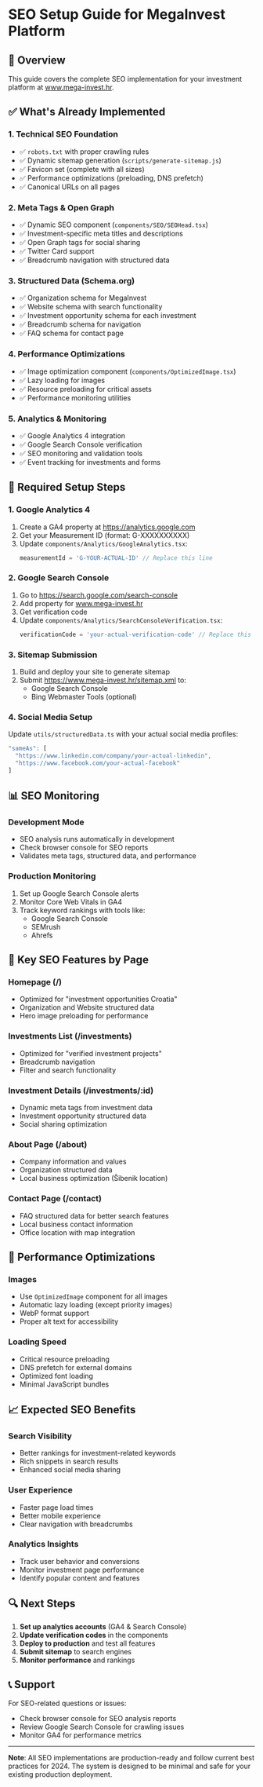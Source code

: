 # SEO Setup Guide for MegaInvest Platform

## 🎯 Overview
This guide covers the complete SEO implementation for your investment platform at www.mega-invest.hr.

## ✅ What's Already Implemented

### 1. Technical SEO Foundation
- ✅ `robots.txt` with proper crawling rules
- ✅ Dynamic sitemap generation (`scripts/generate-sitemap.js`)
- ✅ Favicon set (complete with all sizes)
- ✅ Performance optimizations (preloading, DNS prefetch)
- ✅ Canonical URLs on all pages

### 2. Meta Tags & Open Graph
- ✅ Dynamic SEO component (`components/SEO/SEOHead.tsx`)
- ✅ Investment-specific meta titles and descriptions
- ✅ Open Graph tags for social sharing
- ✅ Twitter Card support
- ✅ Breadcrumb navigation with structured data

### 3. Structured Data (Schema.org)
- ✅ Organization schema for MegaInvest
- ✅ Website schema with search functionality
- ✅ Investment opportunity schema for each investment
- ✅ Breadcrumb schema for navigation
- ✅ FAQ schema for contact page

### 4. Performance Optimizations
- ✅ Image optimization component (`components/OptimizedImage.tsx`)
- ✅ Lazy loading for images
- ✅ Resource preloading for critical assets
- ✅ Performance monitoring utilities

### 5. Analytics & Monitoring
- ✅ Google Analytics 4 integration
- ✅ Google Search Console verification
- ✅ SEO monitoring and validation tools
- ✅ Event tracking for investments and forms

## 🔧 Required Setup Steps

### 1. Google Analytics 4
1. Create a GA4 property at https://analytics.google.com
2. Get your Measurement ID (format: G-XXXXXXXXXX)
3. Update `components/Analytics/GoogleAnalytics.tsx`:
   ```typescript
   measurementId = 'G-YOUR-ACTUAL-ID' // Replace this line
   ```

### 2. Google Search Console
1. Go to https://search.google.com/search-console
2. Add property for www.mega-invest.hr
3. Get verification code
4. Update `components/Analytics/SearchConsoleVerification.tsx`:
   ```typescript
   verificationCode = 'your-actual-verification-code' // Replace this
   ```

### 3. Sitemap Submission
1. Build and deploy your site to generate sitemap
2. Submit https://www.mega-invest.hr/sitemap.xml to:
   - Google Search Console
   - Bing Webmaster Tools (optional)

### 4. Social Media Setup
Update `utils/structuredData.ts` with your actual social media profiles:
```typescript
"sameAs": [
  "https://www.linkedin.com/company/your-actual-linkedin",
  "https://www.facebook.com/your-actual-facebook"
]
```

## 📊 SEO Monitoring

### Development Mode
- SEO analysis runs automatically in development
- Check browser console for SEO reports
- Validates meta tags, structured data, and performance

### Production Monitoring
1. Set up Google Search Console alerts
2. Monitor Core Web Vitals in GA4
3. Track keyword rankings with tools like:
   - Google Search Console
   - SEMrush
   - Ahrefs

## 🎯 Key SEO Features by Page

### Homepage (/)
- Optimized for "investment opportunities Croatia"
- Organization and Website structured data
- Hero image preloading for performance

### Investments List (/investments)
- Optimized for "verified investment projects"
- Breadcrumb navigation
- Filter and search functionality

### Investment Details (/investments/:id)
- Dynamic meta tags from investment data
- Investment opportunity structured data
- Social sharing optimization

### About Page (/about)
- Company information and values
- Organization structured data
- Local business optimization (Šibenik location)

### Contact Page (/contact)
- FAQ structured data for better search features
- Local business contact information
- Office location with map integration

## 🚀 Performance Optimizations

### Images
- Use `OptimizedImage` component for all images
- Automatic lazy loading (except priority images)
- WebP format support
- Proper alt text for accessibility

### Loading Speed
- Critical resource preloading
- DNS prefetch for external domains
- Optimized font loading
- Minimal JavaScript bundles

## 📈 Expected SEO Benefits

### Search Visibility
- Better rankings for investment-related keywords
- Rich snippets in search results
- Enhanced social media sharing

### User Experience
- Faster page load times
- Better mobile experience
- Clear navigation with breadcrumbs

### Analytics Insights
- Track user behavior and conversions
- Monitor investment page performance
- Identify popular content and features

## 🔍 Next Steps

1. **Set up analytics accounts** (GA4 & Search Console)
2. **Update verification codes** in the components
3. **Deploy to production** and test all features
4. **Submit sitemap** to search engines
5. **Monitor performance** and rankings

## 📞 Support

For SEO-related questions or issues:
- Check browser console for SEO analysis reports
- Review Google Search Console for crawling issues
- Monitor GA4 for performance metrics

---

**Note**: All SEO implementations are production-ready and follow current best practices for 2024. The system is designed to be minimal and safe for your existing production deployment.
